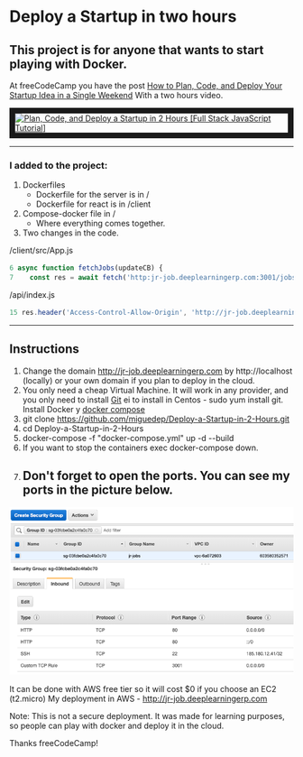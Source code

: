 # Deploy a Startup in two hours

## This project is for anyone that wants to start playing with Docker.

At freeCodeCamp you have the post [How to Plan, Code, and Deploy Your Startup Idea in a Single Weekend](https://www.freecodecamp.org/news/plan-code-and-deploy-a-startup-in-2-hours/) With a two hours video.

<a href="http://www.youtube.com/watch?feature=player_embedded&v=lauywdXKEXI
" target="_blank"><img src="http://img.youtube.com/vi/lauywdXKEXI/0.jpg" 
alt="Plan, Code, and Deploy a Startup in 2 Hours [Full Stack JavaScript Tutorial]" width="480" height="360" border="10" /></a>

---

### **I added to the project:**

1. Dockerfiles
    - Dockerfile for the server is in /
    - Dockerfile for react is in /client
2. Compose-docker file in /
    - Where everything comes together.
3. Two changes in the code.

/client/src/App.js

```javascript
6 async function fetchJobs(updateCB) {
7    const res = await fetch('http:jr-job.deeplearningerp.com:3001/jobs');
```

/api/index.js

```javascript
15 res.header('Access-Control-Allow-Origin', 'http://jr-job.deeplearningerp.com');('http:jr-job.deeplearningerp.com:3001/jobs');
```

---

## Instructions

1. Change the domain http://jr-job.deeplearningerp.com by http://localhost (locally) or your own domain if you plan to deploy in the cloud.
2. You only need a cheap Virtual Machine. It will work in any provider, and you only need to install [Git](https://git-scm.com/book/en/v2/Getting-Started-Installing-Git) ei to install in Centos - sudo yum install git. Install Docker y [docker compose](https://docs.docker.com/compose/install/)
3. git clone https://github.com/miguedep/Deploy-a-Startup-in-2-Hours.git
4. cd Deploy-a-Startup-in-2-Hours
5. docker-compose -f "docker-compose.yml" up -d --build
6. If you want to stop the containers exec docker-compose down.
7. ## Don't forget to open the ports. You can see my ports in the picture below.

![Security Groups config](https://github.com/miguedep/Deploy-a-Startup-in-2-Hours/blob/master/images/sg.png "Security Groups config")

It can be done with AWS free tier so it will cost \$0 if you choose an EC2 (t2.micro)
My deployment in AWS - http://jr-job.deeplearningerp.com

Note: This is not a secure deployment. It was made for learning purposes, so people can play with docker and deploy it in the cloud.

Thanks freeCodeCamp!
